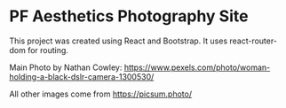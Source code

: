 # PF Aesthetics Photography Site

This project was created using React and Bootstrap. It uses react-router-dom for routing.

Main Photo by Nathan Cowley: https://www.pexels.com/photo/woman-holding-a-black-dslr-camera-1300530/

All other images come from https://picsum.photo/